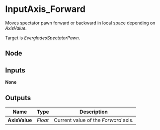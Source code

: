 # InputAxis_Forward
Moves spectator pawn forward or backward in local space depending on *AxisValue*.  

Target is *EvergladesSpectatorPawn*.  

## Node

## Inputs
**None**

## Outputs
|Name           |Type   |Description                            |
|---------------|-------|---------------------------------------|
|**AxisValue**  |*Float*|Current value of the *Forward* axis.   |